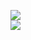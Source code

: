 [![](https://img.shields.io/badge/Made%20With-Github%20Spray-lightgrey.svg?style=for-the-badge&logo=github)](https://github.com/Annihil/github-spray#14267)  
[![](https://i.imgur.com/2DrTn0Z.gif)](https://github.com/Annihil/github-spray)